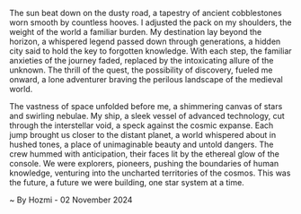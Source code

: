 
The sun beat down on the dusty road, a tapestry of ancient cobblestones worn smooth by countless hooves. I adjusted the pack on my shoulders, the weight of the world a familiar burden. My destination lay beyond the horizon, a whispered legend passed down through generations, a hidden city said to hold the key to forgotten knowledge. With each step, the familiar anxieties of the journey faded, replaced by the intoxicating allure of the unknown. The thrill of the quest, the possibility of discovery, fueled me onward, a lone adventurer braving the perilous landscape of the medieval world.

The vastness of space unfolded before me, a shimmering canvas of stars and swirling nebulae. My ship, a sleek vessel of advanced technology, cut through the interstellar void, a speck against the cosmic expanse. Each jump brought us closer to the distant planet, a world whispered about in hushed tones, a place of unimaginable beauty and untold dangers. The crew hummed with anticipation, their faces lit by the ethereal glow of the console. We were explorers, pioneers, pushing the boundaries of human knowledge, venturing into the uncharted territories of the cosmos. This was the future, a future we were building, one star system at a time. 

~ By Hozmi - 02 November 2024
